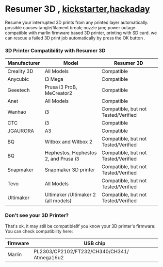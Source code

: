 # Resumer 3D ,  [kickstarter](https://www.kickstarter.com/projects/resumer3d/resumer-3d-resume-your-interrupted-3d-prints-autom),[hackaday](https://hackaday.io/project/28672-magical-box-for-resuming-3d-prints-automatically)
Resume your interrupted 3D prints from any printed layer automatically.
possible causes:tangle/filament break; nozzle jam; power outage.
compatible with marlin firmware based 3D printer, printing with SD card.
we can rescue a failed 3D print job automatically by press the OK button . 
### 3D Printer Compatibility with Resumer 3D
Manufacturer | Model | Resumer 3D
--- | --- | --- 
Creality 3D | 	All Models | 	Compatible
Anycubic | 	i3 Mega	 | Compatible
Geeetech	 | Prusa i3 ProB, MeCreator2	 | Compatible
Anet	 | All Models	 | Compatible
Wanhao	 | i3	 | Compatible, but not Tested/Verified
CTC	 | i3	 | Compatible
JGAURORA	 | A3	 | Compatible
BQ	 | Witbox and Witbox 2	 | Compatible, but not Tested/Verified
BQ	 | Hephestos, Hephestos 2, and Prusa i3	 | Compatible, but not Tested/Verified
Snapmaker | 	Snapmaker 3D printer	 | Compatible, but not Tested/Verified
Tevo	 | All Models | 	Compatible, but not Tested/Verified
Ultimaker | 	Ultimaker /Ultimaker 2 (all models) | 	Compatible, but not Tested/Verified


### Don't see your 3D Printer? 
That's ok, it may still be compatible!If you know your 3D printer's firmware: You can check compatibility here:

firmware	 | USB chip
--- | ---
Marlin	 | PL2303/CP2102/FT232/CH340/CH341/ Atmega16u2
	


